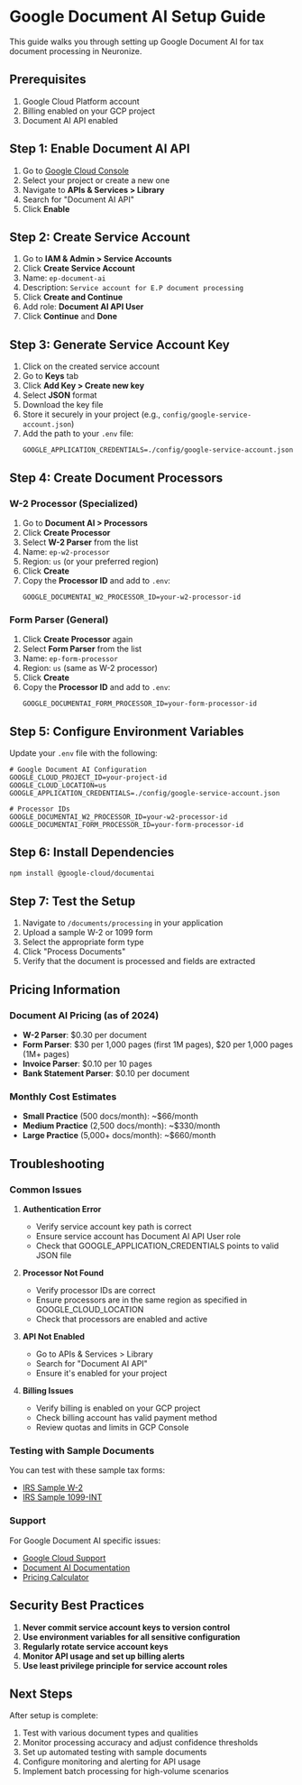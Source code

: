 # Google Document AI Setup Guide

This guide walks you through setting up Google Document AI for tax document processing in Neuronize.

## Prerequisites

1. Google Cloud Platform account
2. Billing enabled on your GCP project
3. Document AI API enabled

## Step 1: Enable Document AI API

1. Go to [Google Cloud Console](https://console.cloud.google.com/)
2. Select your project or create a new one
3. Navigate to **APIs & Services > Library**
4. Search for "Document AI API"
5. Click **Enable**

## Step 2: Create Service Account

1. Go to **IAM & Admin > Service Accounts**
2. Click **Create Service Account**
3. Name: `ep-document-ai`
4. Description: `Service account for E.P document processing`
5. Click **Create and Continue**
6. Add role: **Document AI API User**
7. Click **Continue** and **Done**

## Step 3: Generate Service Account Key

1. Click on the created service account
2. Go to **Keys** tab
3. Click **Add Key > Create new key**
4. Select **JSON** format
5. Download the key file
6. Store it securely in your project (e.g., `config/google-service-account.json`)
7. Add the path to your `.env` file:
   ```
   GOOGLE_APPLICATION_CREDENTIALS=./config/google-service-account.json
   ```

## Step 4: Create Document Processors

### W-2 Processor (Specialized)
1. Go to **Document AI > Processors**
2. Click **Create Processor**
3. Select **W-2 Parser** from the list
4. Name: `ep-w2-processor`
5. Region: `us` (or your preferred region)
6. Click **Create**
7. Copy the **Processor ID** and add to `.env`:
   ```
   GOOGLE_DOCUMENTAI_W2_PROCESSOR_ID=your-w2-processor-id
   ```

### Form Parser (General)
1. Click **Create Processor** again
2. Select **Form Parser** from the list
3. Name: `ep-form-processor`
4. Region: `us` (same as W-2 processor)
5. Click **Create**
6. Copy the **Processor ID** and add to `.env`:
   ```
   GOOGLE_DOCUMENTAI_FORM_PROCESSOR_ID=your-form-processor-id
   ```

## Step 5: Configure Environment Variables

Update your `.env` file with the following:

```env
# Google Document AI Configuration
GOOGLE_CLOUD_PROJECT_ID=your-project-id
GOOGLE_CLOUD_LOCATION=us
GOOGLE_APPLICATION_CREDENTIALS=./config/google-service-account.json

# Processor IDs
GOOGLE_DOCUMENTAI_W2_PROCESSOR_ID=your-w2-processor-id
GOOGLE_DOCUMENTAI_FORM_PROCESSOR_ID=your-form-processor-id
```

## Step 6: Install Dependencies

```bash
npm install @google-cloud/documentai
```

## Step 7: Test the Setup

1. Navigate to `/documents/processing` in your application
2. Upload a sample W-2 or 1099 form
3. Select the appropriate form type
4. Click "Process Documents"
5. Verify that the document is processed and fields are extracted

## Pricing Information

### Document AI Pricing (as of 2024)
- **W-2 Parser**: $0.30 per document
- **Form Parser**: $30 per 1,000 pages (first 1M pages), $20 per 1,000 pages (1M+ pages)
- **Invoice Parser**: $0.10 per 10 pages
- **Bank Statement Parser**: $0.10 per document

### Monthly Cost Estimates
- **Small Practice** (500 docs/month): ~$66/month
- **Medium Practice** (2,500 docs/month): ~$330/month
- **Large Practice** (5,000+ docs/month): ~$660/month

## Troubleshooting

### Common Issues

1. **Authentication Error**
   - Verify service account key path is correct
   - Ensure service account has Document AI API User role
   - Check that GOOGLE_APPLICATION_CREDENTIALS points to valid JSON file

2. **Processor Not Found**
   - Verify processor IDs are correct
   - Ensure processors are in the same region as specified in GOOGLE_CLOUD_LOCATION
   - Check that processors are enabled and active

3. **API Not Enabled**
   - Go to APIs & Services > Library
   - Search for "Document AI API"
   - Ensure it's enabled for your project

4. **Billing Issues**
   - Verify billing is enabled on your GCP project
   - Check billing account has valid payment method
   - Review quotas and limits in GCP Console

### Testing with Sample Documents

You can test with these sample tax forms:
- [IRS Sample W-2](https://www.irs.gov/pub/irs-pdf/fw2.pdf)
- [IRS Sample 1099-INT](https://www.irs.gov/pub/irs-pdf/f1099int.pdf)

### Support

For Google Document AI specific issues:
- [Google Cloud Support](https://cloud.google.com/support)
- [Document AI Documentation](https://cloud.google.com/document-ai/docs)
- [Pricing Calculator](https://cloud.google.com/products/calculator)

## Security Best Practices

1. **Never commit service account keys to version control**
2. **Use environment variables for all sensitive configuration**
3. **Regularly rotate service account keys**
4. **Monitor API usage and set up billing alerts**
5. **Use least privilege principle for service account roles**

## Next Steps

After setup is complete:
1. Test with various document types and qualities
2. Monitor processing accuracy and adjust confidence thresholds
3. Set up automated testing with sample documents
4. Configure monitoring and alerting for API usage
5. Implement batch processing for high-volume scenarios

